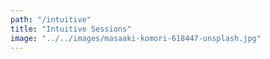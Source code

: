```yaml
---
path: "/intuitive"
title: "Intuitive Sessions"
image: "../../images/masaaki-komori-618447-unsplash.jpg"
---
```

